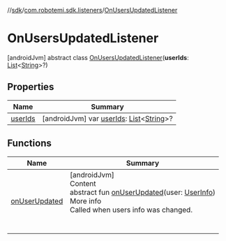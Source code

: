 //[sdk](../../../index.md)/[com.robotemi.sdk.listeners](../index.md)/[OnUsersUpdatedListener](index.md)



# OnUsersUpdatedListener  
 [androidJvm] abstract class [OnUsersUpdatedListener](index.md)(**userIds**: [List](https://kotlinlang.org/api/latest/jvm/stdlib/kotlin.collections/-list/index.html)<[String](https://kotlinlang.org/api/latest/jvm/stdlib/kotlin/-string/index.html)>?)   


## Properties  
  
|  Name |  Summary | 
|---|---|
| <a name="com.robotemi.sdk.listeners/OnUsersUpdatedListener/userIds/#/PointingToDeclaration/"></a>[userIds](user-ids.md)| <a name="com.robotemi.sdk.listeners/OnUsersUpdatedListener/userIds/#/PointingToDeclaration/"></a> [androidJvm] var [userIds](user-ids.md): [List](https://kotlinlang.org/api/latest/jvm/stdlib/kotlin.collections/-list/index.html)<[String](https://kotlinlang.org/api/latest/jvm/stdlib/kotlin/-string/index.html)>?   <br>|


## Functions  
  
|  Name |  Summary | 
|---|---|
| <a name="com.robotemi.sdk.listeners/OnUsersUpdatedListener/onUserUpdated/#com.robotemi.sdk.UserInfo/PointingToDeclaration/"></a>[onUserUpdated](on-user-updated.md)| <a name="com.robotemi.sdk.listeners/OnUsersUpdatedListener/onUserUpdated/#com.robotemi.sdk.UserInfo/PointingToDeclaration/"></a>[androidJvm]  <br>Content  <br>abstract fun [onUserUpdated](on-user-updated.md)(user: [UserInfo](../../com.robotemi.sdk/-user-info/index.md))  <br>More info  <br>Called when users info was changed.  <br><br><br>|

